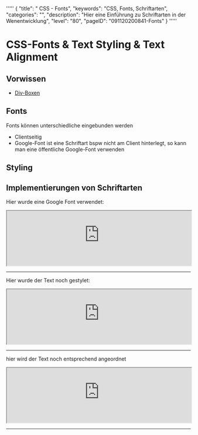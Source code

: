 '''''
{
"title": " CSS - Fonts",
"keywords": "CSS, Fonts, Schriftarten",
"categories": "",
"description": "Hier eine Einführung zu Schriftarten in der Wenentwicklung",
"level": "80",
"pageID": "091120200841-Fonts"
}
'''''
# CSS-Fonts & Text Styling & Text Alignment

## Vorwissen
- [Div-Boxen](./05_Floating.md)
 
 ## Fonts
 Fonts können unterschiedliche eingebunden werden
 - Clientseitig
 - Google-Font
 ist eine Schriftart bspw nicht am Client hinterlegt, so kann man eine öffentliche Google-Font verwenden

 ## Styling


## Implementierungen von Schriftarten

 Hier wurde eine Google Font verwendet:
<iframe src="https://determined-varahamihira-d7b5b4.netlify.app/02_CSS/2.12+Fonts" width="100%"></iframe> <br>
<hr>

 Hier wurde der Text noch gestylet:
<iframe src="https://determined-varahamihira-d7b5b4.netlify.app/02_CSS/2.13+styling+text" width="100%"></iframe> <br>
<hr>


hier wird der Text noch entsprechend angeordnet
<iframe src="https://determined-varahamihira-d7b5b4.netlify.app/02_CSS/2.14+TextAnordnen" width="100%"></iframe> <br>
<hr>
